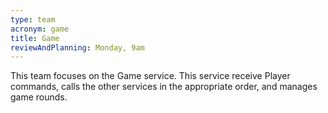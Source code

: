 ```yaml
---
type: team
acronym: game
title: Game
reviewAndPlanning: Monday, 9am
---
```


This team focuses on the Game service. This service receive Player commands, calls the other services
in the appropriate order, and manages game rounds. 